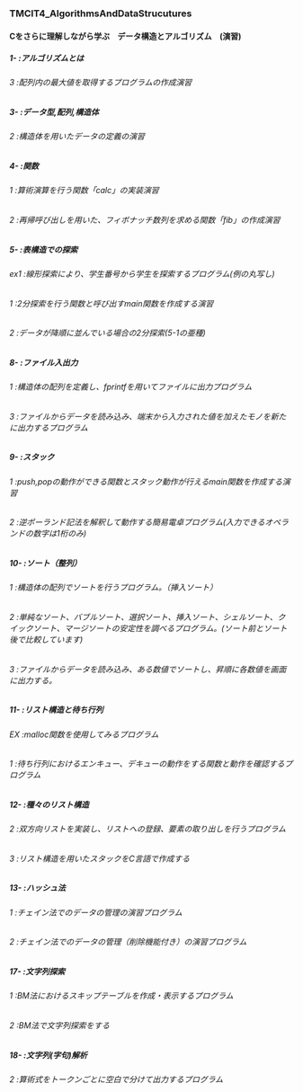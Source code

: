 ### TMCIT4_AlgorithmsAndDataStrucutures
#### Cをさらに理解しながら学ぶ　データ構造とアルゴリズム　(演習)
##### 1- :アルゴリズムとは
###### 3 :配列内の最大値を取得するプログラムの作成演習
##### 3- :データ型,配列,構造体
###### 2 :構造体を用いたデータの定義の演習
##### 4- :関数
###### 1 :算術演算を行う関数「calc」の実装演習
###### 2 :再帰呼び出しを用いた、フィボナッチ数列を求める関数「fib」の作成演習
##### 5- :表構造での探索
###### ex1 :線形探索により、学生番号から学生を探索するプログラム(例の丸写し)
###### 1 :2分探索を行う関数と呼び出すmain関数を作成する演習
###### 2 :データが降順に並んでいる場合の2分探索(5-1の亜種)
##### 8- :ファイル入出力
###### 1 :構造体の配列を定義し、fprintfを用いてファイルに出力プログラム
###### 3 :ファイルからデータを読み込み、端末から入力された値を加えたモノを新たに出力するプログラム
##### 9- :スタック
###### 1 :push,popの動作ができる関数とスタック動作が行えるmain関数を作成する演習
###### 2 :逆ポーランド記法を解釈して動作する簡易電卓プログラム(入力できるオペランドの数字は1桁のみ)
##### 10- :ソート（整列）
###### 1 :構造体の配列でソートを行うプログラム。（挿入ソート）
###### 2 :単純なソート、バブルソート、選択ソート、挿入ソート、シェルソート、クイックソート、マージソートの安定性を調べるプログラム。(ソート前とソート後で比較しています)
###### 3 :ファイルからデータを読み込み、ある数値でソートし、昇順に各数値を画面に出力する。
##### 11- :リスト構造と待ち行列
###### EX :malloc関数を使用してみるプログラム
###### 1 :待ち行列におけるエンキュー、デキューの動作をする関数と動作を確認するプログラム
##### 12- :種々のリスト構造
###### 2 :双方向リストを実装し、リストへの登録、要素の取り出しを行うプログラム
###### 3 :リスト構造を用いたスタックをC言語で作成する
##### 13- :ハッシュ法
###### 1 :チェイン法でのデータの管理の演習プログラム
###### 2 :チェイン法でのデータの管理（削除機能付き）の演習プログラム
##### 17- :文字列探索
###### 1 :BM法におけるスキップテーブルを作成・表示するプログラム
###### 2 :BM法で文字列探索をする
##### 18- :文字列(字句)解析
###### 2 :算術式をトークンごとに空白で分けて出力するプログラム
